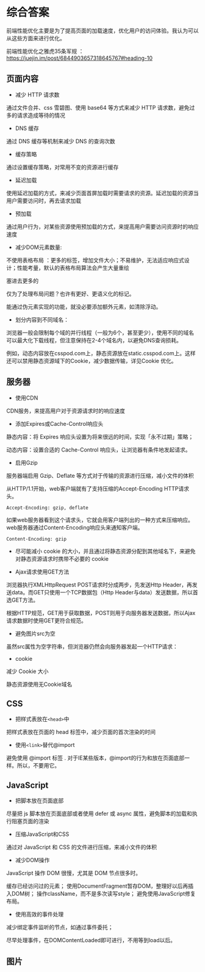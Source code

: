 # 综合答案

前端性能优化主要是为了提高页面的加载速度，优化用户的访问体验。我认为可以从这些方面来进行优化。

前端性能优化之雅虎35条军规 ： <https://juejin.im/post/6844903657318645767#heading-10>

## 页面内容

- 减少 HTTP 请求数

通过文件合并、css 雪碧图、使用 base64 等方式来减少 HTTP 请求数，避免过多的请求造成等待的情况

- DNS 缓存

通过 DNS 缓存等机制来减少 DNS 的查询次数

- 缓存策略

通过设置缓存策略，对常用不变的资源进行缓存

- 延迟加载

使用延迟加载的方式，来减少页面首屏加载时需要请求的资源。延迟加载的资源当用户需要访问时，再去请求加载

- 预加载

通过用户行为，对某些资源使用预加载的方式，来提高用户需要访问资源时的响应速度

- 减少DOM元素数量:

不使用表格布局 ：更多的标签，增加文件大小；不易维护，无法适应响应式设计；性能考量，默认的表格布局算法会产生大量重绘

塞进去更多的<div>仅为了处理布局问题？也许有更好、更语义化的标记。

能通过伪元素实现的功能，就没必要添加额外元素，如清除浮动。

- 划分内容到不同域名：

浏览器一般会限制每个域的并行线程（一般为6个，甚至更少），使用不同的域名可以最大化下载线程，但注意保持在2-4个域名内，以避免DNS查询损耗。

例如，动态内容放在csspod.com上，静态资源放在static.csspod.com上。这样还可以禁用静态资源域下的Cookie，减少数据传输，详见Cookie 优化。

## 服务器

- 使用CDN

CDN服务，来提高用户对于资源请求时的响应速度

- 添加Expires或Cache-Control响应头

静态内容：将 Expires 响应头设置为将来很远的时间，实现「永不过期」策略；

动态内容：设置合适的 Cache-Control 响应头，让浏览器有条件地发起请求。

- 启用Gzip

服务器端启用 Gzip、Deflate 等方式对于传输的资源进行压缩，减小文件的体积

从HTTP/1.1开始，web客户端就有了支持压缩的Accept-Encoding HTTP请求头。

```
Accept-Encoding: gzip, deflate
```

如果web服务器看到这个请求头，它就会用客户端列出的一种方式来压缩响应。web服务器通过Content-Encoding响应头来通知客户端。

```
Content-Encoding: gzip

```

- 尽可能减小 cookie 的大小，并且通过将静态资源分配到其他域名下，来避免对静态资源请求时携带不必要的 cookie

- Ajax请求使用GET方法

浏览器执行XMLHttpRequest POST请求时分成两步，先发送Http Header，再发送data。而GET只使用一个TCP数据包（Http Header与data）发送数据，所以首选GET方法。

根据HTTP规范，GET用于获取数据，POST则用于向服务器发送数据，所以Ajax请求数据时使用GET更符合规范。

- 避免图片src为空

虽然src属性为空字符串，但浏览器仍然会向服务器发起一个HTTP请求：

- cookie

减少 Cookie 大小

静态资源使用无Cookie域名

## CSS

- 把样式表放在`<head>`中

把样式表放在页面的 head 标签中，减少页面的首次渲染的时间

- 使用`<link>`替代@import

避免使用 @import 标签 . 对于IE某些版本，@import的行为和放在页面底部一样。所以，不要用它。

## JavaScript

- 把脚本放在页面底部

尽量把 js 脚本放在页面底部或者使用 defer 或 async 属性，避免脚本的加载和执行阻塞页面的渲染

- 压缩JavaScript和CSS

通过对 JavaScript 和 CSS 的文件进行压缩，来减小文件的体积

- 减少DOM操作

JavaScript 操作 DOM 很慢，尤其是 DOM 节点很多时。

缓存已经访问过的元素；
使用DocumentFragment暂存DOM，整理好以后再插入DOM树；
操作className，而不是多次读写style；
避免使用JavaScript修复布局。

- 使用高效的事件处理

减少绑定事件监听的节点，如通过事件委托；

尽早处理事件，在DOMContentLoaded即可进行，不用等到load以后。

## 图片
